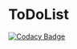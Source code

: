 # ToDoList
[![Codacy Badge](https://api.codacy.com/project/badge/Grade/3be4070cba7a4791a2e26070b859be32)](https://app.codacy.com/gh/bigben35/ToDoList?utm_source=github.com&utm_medium=referral&utm_content=bigben35/ToDoList&utm_campaign=Badge_Grade)